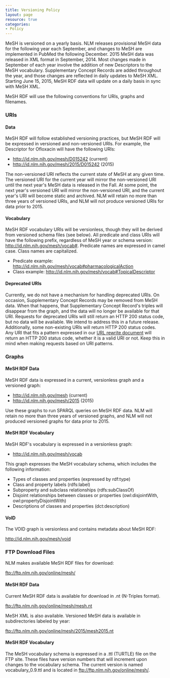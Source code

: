```yaml
---
title: Versioning Policy
layout: page
resource: true
categories:
- Policy
---
```


MeSH is versioned on a yearly basis. NLM releases provisional MeSH data for the following year each September, and changes to MeSH are implemented in PubMed the following December. 2015 MeSH data was released in XML format in September, 2014. Most changes made in September of each year involve the addition of new Descriptors to the MeSH vocabulary. Supplementary Concept Records are added throughout the year, and those changes are reflected in daily updates to MeSH XML. Starting June 15, 2015, MeSH RDF data will update on a daily basis in sync with MeSH XML. 

MeSH RDF will use the following conventions for URIs, graphs and filenames. 

### URIs

#### Data

MeSH RDF will follow established versioning practices, but MeSH RDF will be expressed in versioned and non-versioned URIs. For example, the Descriptor for Ofloxacin will have the following URIs:

* http://id.nlm.nih.gov/mesh/D015242 (current)
* http://id.nlm.nih.gov/mesh/2015/D015242 (2015)

The non-versioned URI reflects the current state of MeSH at any given time. The versioned URI for the current year will mirror the non-versioned URI until the next year's MeSH data is released in the Fall. At some point, the next year's versioned URI will mirror the non-versioned URI, and the current year's URI will become static and archived. NLM will retain no more than three years of versioned URIs, and NLM will not produce versioned URIs for data prior to 2015. 

#### Vocabulary

MeSH RDF vocabulary URIs will be versionless, though they will be derived from versioned schema files (see below). All predicate and class URIs will have the following prefix, regardless of MeSH year or schema version: http://id.nlm.nih.gov/mesh/vocab#. Predicate names are expressed in camel case. Class names are capitalized.

* Predicate example: http://id.nlm.nih.gov/mesh/vocab#pharmacologicalAction
* Class example: http://id.nlm.nih.gov/mesh/vocab#TopicalDescriptor

#### Deprecated URIs

Currently, we do not have a mechanism for handling deprecated URIs. On occasion, Supplementary Concept Records may be removed from MeSH data. When that happens, that Supplementary Concept Record's triples will disappear from the graph, and the data will no longer be available for that URI. Requests for deprecated URIs will still return an HTTP 200 status code, but no data will be available. We intend to address this in a future release. Additionally, some non-existing URIs will return HTTP 200 status codes. Any URI that fits a pattern expressed in our [URL rewrite document](https://github.com/HHS/lodestar/blob/meshrdf/web-ui/src/main/webapp/WEB-INF/urlrewrite.xml) will return an HTTP 200 status code, whether it is a valid URI or not. Keep this in mind when making requests based on URI patterns. 

### Graphs

#### MeSH RDF Data

MeSH RDF data is expressed in a current, versionless graph and a versioned graph:

* http://id.nlm.nih.gov/mesh (current)
* http://id.nlm.nih.gov/mesh/2015 (2015)

Use these graphs to run SPARQL queries on MeSH RDF data. NLM will retain no more than three years of versioned graphs, and NLM will not produced versioned graphs for data prior to 2015. 

#### MeSH RDF Vocabulary

MeSH RDF's vocabulary is expressed in a versionless graph:

* http://id.nlm.nih.gov/mesh/vocab 

This graph expresses the MeSH vocabulary schema, which includes the following information:

* Types of classes and properties (expressed by rdf:type)
* Class and property labels (rdfs:label)
* Subproperty and subclass relationships (rdfs:subClassOf)
* Disjoint relationships between classes or properties (owl:disjointWith, owl:propertyDisjointWith)
* Descriptions of classes and properties (dct:description)

#### VoID

The VOID graph is versionless and contains metadata about MeSH RDF:

http://id.nlm.nih.gov/mesh/void

### FTP Download Files

NLM makes available MeSH RDF files for download:

ftp://ftp.nlm.nih.gov/online/mesh/

#### MeSH RDF Data

Current MeSH RDF data is available for download in .nt (N-Triples format). 

ftp://ftp.nlm.nih.gov/online/mesh/mesh.nt

MeSH XML is also available. Versioned MeSH data is available in subdirectories labeled by year:

ftp://ftp.nlm.nih.gov/online/mesh/2015/mesh2015.nt

#### MeSH RDF Vocabulary

The MeSH vocabulary schema is expressed in a .ttl (TURTLE) file on the FTP site. These files have version numbers that will increment upon changes to the vocabulary schema. The current version is named vocabulary_0.9.ttl and is located in ftp://ftp.nlm.nih.gov/online/mesh/. 
